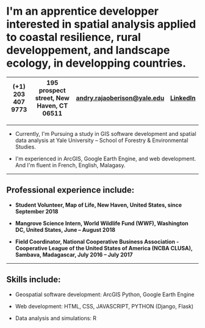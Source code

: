 I'm an apprentice developper interested in spatial analysis applied to coastal resilience, rural developpement, and landscape ecology, in developping countries.
====================
| (+1) 203 407 9773 | 195 prospect street, New Haven, CT 06511 | andry.rajaoberison@yale.edu | [LinkedIn](https://www.linkedin.com/in/rajaoberison) |
|-------------------|:----------------------------------------:|:---------------------------:|-----------------------------------------------------:|

----------------------
* Currently, I'm Pursuing a study in GIS software development and spatial data analysis at Yale University – School of Forestry & Environmental Studies.

* I'm experienced in ArcGIS, Google Earth Engine, and web development. And I'm fluent in French, English, Malagasy.

--------------------------------

Professional experience include:
-------------------------------
* **Student Volunteer, Map of Life, New Haven, United States, since September 2018**

* **Mangrove Science Intern, World Wildlife Fund (WWF), Washington DC, United States, June – August 2018**

* **Field Coordinator, National Cooperative Business Association -Cooperative League of the United States of America (NCBA CLUSA), Sambava, Madagascar, July 2016 – July 2017**

----------------------

Skills include:
--------------
* Geospatial software development: ArcGIS Python, Google Earth Engine 

* Web development: HTML, CSS, JAVASCRIPT, PYTHON (Django, Flask)

* Data analysis and simulations: R
